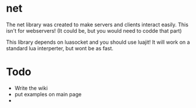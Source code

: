 # net

The net library was created to make servers and clients interact easily. This isn't for webservers! (It could be, but you would need to codde that part)

This library depends on luasocket and you should use luajit! It will work on a standard lua interperter, but wont be as fast.

# Todo
- Write the wiki
- put examples on main page
- 
